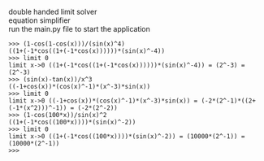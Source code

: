 double handed limit solver <br>
equation simplifier <br>
run the main.py file to start the application
```
>>> (1-cos(1-cos(x)))/(sin(x)^4)
((1+(-1*cos((1+(-1*cos(x))))))*(sin(x)^-4))
>>> limit 0
limit x->0 ((1+(-1*cos((1+(-1*cos(x))))))*(sin(x)^-4)) = (2^-3) = (2^-3)
>>> (sin(x)-tan(x))/x^3
((-1+cos(x))*(cos(x)^-1)*(x^-3)*sin(x))
>>> limit 0
limit x->0 ((-1+cos(x))*(cos(x)^-1)*(x^-3)*sin(x)) = (-2*(2^-1)*((2+(-1*(x^2)))^-1)) = (-2*(2^-2))
>>> (1-cos(100*x))/sin(x)^2
((1+(-1*cos((100*x))))*(sin(x)^-2))
>>> limit 0
limit x->0 ((1+(-1*cos((100*x))))*(sin(x)^-2)) = (10000*(2^-1)) = (10000*(2^-1))
>>> 
```
